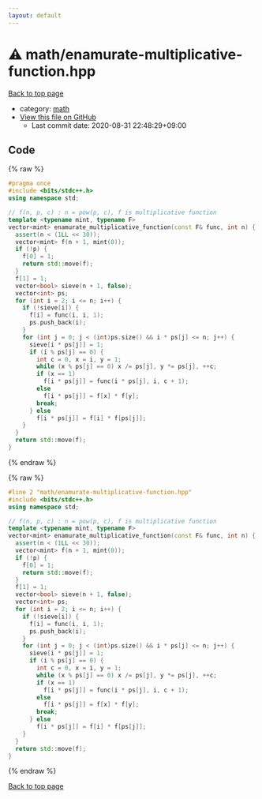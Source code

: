 ```yaml
---
layout: default
---
```


<!-- mathjax config similar to math.stackexchange -->
<script type="text/javascript" async
  src="https://cdnjs.cloudflare.com/ajax/libs/mathjax/2.7.5/MathJax.js?config=TeX-MML-AM_CHTML">
</script>
<script type="text/x-mathjax-config">
  MathJax.Hub.Config({
    TeX: { equationNumbers: { autoNumber: "AMS" }},
    tex2jax: {
      inlineMath: [ ['$','$'] ],
      processEscapes: true
    },
    "HTML-CSS": { matchFontHeight: false },
    displayAlign: "left",
    displayIndent: "2em"
  });
</script>

<script type="text/javascript" src="https://cdnjs.cloudflare.com/ajax/libs/jquery/3.4.1/jquery.min.js"></script>
<script src="https://cdn.jsdelivr.net/npm/jquery-balloon-js@1.1.2/jquery.balloon.min.js" integrity="sha256-ZEYs9VrgAeNuPvs15E39OsyOJaIkXEEt10fzxJ20+2I=" crossorigin="anonymous"></script>
<script type="text/javascript" src="../../assets/js/copy-button.js"></script>
<link rel="stylesheet" href="../../assets/css/copy-button.css" />


# :warning: math/enamurate-multiplicative-function.hpp

<a href="../../index.html">Back to top page</a>

* category: <a href="../../index.html#7e676e9e663beb40fd133f5ee24487c2">math</a>
* <a href="{{ site.github.repository_url }}/blob/master/math/enamurate-multiplicative-function.hpp">View this file on GitHub</a>
    - Last commit date: 2020-08-31 22:48:29+09:00




## Code

<a id="unbundled"></a>
{% raw %}
```cpp
#pragma once
#include <bits/stdc++.h>
using namespace std;

// f(n, p, c) : n = pow(p, c), f is multiplicative function
template <typename mint, typename F>
vector<mint> enamurate_multiplicative_function(const F& func, int n) {
  assert(n < (1LL << 30));
  vector<mint> f(n + 1, mint(0));
  if (!p) {
    f[0] = 1;
    return std::move(f);
  }
  f[1] = 1;
  vector<bool> sieve(n + 1, false);
  vector<int> ps;
  for (int i = 2; i <= n; i++) {
    if (!sieve[i]) {
      f[i] = func(i, i, 1);
      ps.push_back(i);
    }
    for (int j = 0; j < (int)ps.size() && i * ps[j] <= n; j++) {
      sieve[i * ps[j]] = 1;
      if (i % ps[j] == 0) {
        int c = 0, x = i, y = 1;
        while (x % ps[j] == 0) x /= ps[j], y *= ps[j], ++c;
        if (x == 1)
          f[i * ps[j]] = func(i * ps[j], i, c + 1);
        else
          f[i * ps[j]] = f[x] * f[y];
        break;
      } else
        f[i * ps[j]] = f[i] * f[ps[j]];
    }
  }
  return std::move(f);
}

```
{% endraw %}

<a id="bundled"></a>
{% raw %}
```cpp
#line 2 "math/enamurate-multiplicative-function.hpp"
#include <bits/stdc++.h>
using namespace std;

// f(n, p, c) : n = pow(p, c), f is multiplicative function
template <typename mint, typename F>
vector<mint> enamurate_multiplicative_function(const F& func, int n) {
  assert(n < (1LL << 30));
  vector<mint> f(n + 1, mint(0));
  if (!p) {
    f[0] = 1;
    return std::move(f);
  }
  f[1] = 1;
  vector<bool> sieve(n + 1, false);
  vector<int> ps;
  for (int i = 2; i <= n; i++) {
    if (!sieve[i]) {
      f[i] = func(i, i, 1);
      ps.push_back(i);
    }
    for (int j = 0; j < (int)ps.size() && i * ps[j] <= n; j++) {
      sieve[i * ps[j]] = 1;
      if (i % ps[j] == 0) {
        int c = 0, x = i, y = 1;
        while (x % ps[j] == 0) x /= ps[j], y *= ps[j], ++c;
        if (x == 1)
          f[i * ps[j]] = func(i * ps[j], i, c + 1);
        else
          f[i * ps[j]] = f[x] * f[y];
        break;
      } else
        f[i * ps[j]] = f[i] * f[ps[j]];
    }
  }
  return std::move(f);
}

```
{% endraw %}

<a href="../../index.html">Back to top page</a>

